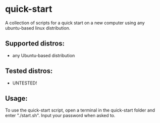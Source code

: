 # quick-start

A collection of scripts for a quick start on a new computer using any ubuntu-based linux distribution.

## Supported distros:
* any Ubuntu-based distribution

## Tested distros:
* UNTESTED!

## Usage:

To use the quick-start script, open a terminal in the quick-start folder and enter "./start.sh".
Input your password when asked to.
